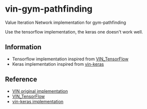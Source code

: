 # vin-gym-pathfinding
Value Iteration Network implementation for gym-pathfinding

Use the tensorflow implementation, the keras one doesn't work well.

## Information

- Tensorflow implementation inspired from [VIN_TensorFlow](https://github.com/zuoxingdong/VIN_TensorFlow)
- Keras implementation inspired from [vin-keras](https://github.com/neka-nat/vin-keras)

## Reference

- [VIN original implementation](https://github.com/avivt/VIN)
- [VIN_TensorFlow](https://github.com/zuoxingdong/VIN_TensorFlow)
- [vin-keras implementation](https://github.com/neka-nat/vin-keras)

